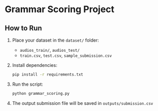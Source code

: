 
# Grammar Scoring Project 

## How to Run

1. Place your dataset in the `dataset/` folder:
   - `audios_train/`, `audios_test/`
   - `train.csv`, `test.csv`, `sample_submission.csv`

2. Install dependencies:
   ```bash
   pip install -r requirements.txt
   ```

3. Run the script:
   ```bash
   python grammar_scoring.py
   ```

4. The output submission file will be saved in `outputs/submission.csv`
